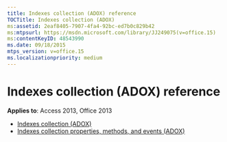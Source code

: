 ```yaml
---
title: Indexes collection (ADOX) reference
TOCTitle: Indexes collection (ADOX)
ms:assetid: 2eaf8405-7907-4fa4-92bc-ed7b0c829b42
ms:mtpsurl: https://msdn.microsoft.com/library/JJ249075(v=office.15)
ms:contentKeyID: 48543990
ms.date: 09/18/2015
mtps_version: v=office.15
ms.localizationpriority: medium
---
```


# Indexes collection (ADOX) reference

**Applies to**: Access 2013, Office 2013

- [Indexes collection (ADOX)](indexes-collection-adox.md)
- [Indexes collection properties, methods, and events (ADOX)](indexes-collection-properties-methods-and-events-adox.md)


